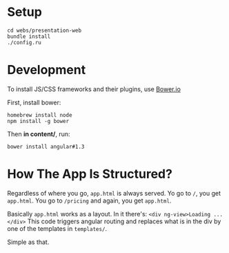 # Setup

```
cd webs/presentation-web
bundle install
./config.ru
```

# Development

To install JS/CSS frameworks and their plugins, use [Bower.io](http://bower.io)

First, install bower:

```
homebrew install node
npm install -g bower
```

Then **in content/**, run:

```
bower install angular#1.3
```

# How The App Is Structured?

Regardless of where you go, `app.html` is always served. Yo go to `/`, you get `app.html`. You go to `/pricing` and again, you get `app.html`.

Basically `app.html` works as a layout. In it there's: `<div ng-view>Loading ...</div>` This code triggers angular routing and replaces what is in the div by one of the templates in `templates/`.

Simple as that.
